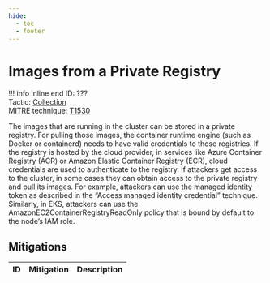 ```yaml
---
hide:
  - toc
  - footer
---
```


# Images from a Private Registry

!!! info inline end
    ID: ???<br>
    Tactic: [Collection](../tactics/Collection/index.md) <br>
    MITRE technique: [T1530](https://attack.mitre.org/techniques/T1530/)

The images that are running in the cluster can be stored in a private registry. For pulling those images, the container runtime engine (such as Docker or containerd) needs to have valid credentials to those registries. If the registry is hosted by the cloud provider, in services like Azure Container Registry (ACR) or Amazon Elastic Container Registry (ECR), cloud credentials are used to authenticate to the registry. If attackers get access to the cluster, in some cases they can obtain access to the private registry and pull its images. For example, attackers can use the managed identity token as described in the “Access managed identity credential” technique. Similarly, in EKS, attackers can use the AmazonEC2ContainerRegistryReadOnly policy that is bound by default to the node’s IAM role.

## Mitigations

|ID|Mitigation|Description|
|--|----------|-----------|